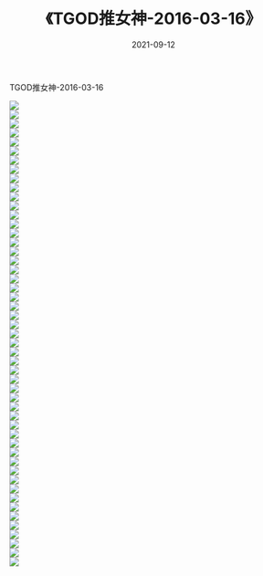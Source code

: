 ﻿---
layout: post
title:  《TGOD推女神-2016-03-16》
date:   2021-09-12
img: http://img.660000.xyz/Sharelink/网络美图/2021/TGOD推女神-2016-03-16/000.jpg
categories: [美女, 清纯, 唯美]
---

TGOD推女神-2016-03-16

  ![](http://img.660000.xyz/Sharelink/网络美图/2021/TGOD推女神-2016-03-16/001.jpg) <br> ![](http://img.660000.xyz/Sharelink/网络美图/2021/TGOD推女神-2016-03-16/002.jpg) <br> ![](http://img.660000.xyz/Sharelink/网络美图/2021/TGOD推女神-2016-03-16/003.jpg) <br> ![](http://img.660000.xyz/Sharelink/网络美图/2021/TGOD推女神-2016-03-16/004.jpg) <br> ![](http://img.660000.xyz/Sharelink/网络美图/2021/TGOD推女神-2016-03-16/005.jpg) <br> ![](http://img.660000.xyz/Sharelink/网络美图/2021/TGOD推女神-2016-03-16/006.jpg) <br> ![](http://img.660000.xyz/Sharelink/网络美图/2021/TGOD推女神-2016-03-16/007.jpg) <br> ![](http://img.660000.xyz/Sharelink/网络美图/2021/TGOD推女神-2016-03-16/008.jpg) <br> ![](http://img.660000.xyz/Sharelink/网络美图/2021/TGOD推女神-2016-03-16/009.jpg) <br> ![](http://img.660000.xyz/Sharelink/网络美图/2021/TGOD推女神-2016-03-16/010.jpg) <br> ![](http://img.660000.xyz/Sharelink/网络美图/2021/TGOD推女神-2016-03-16/011.jpg) <br> ![](http://img.660000.xyz/Sharelink/网络美图/2021/TGOD推女神-2016-03-16/012.jpg) <br> ![](http://img.660000.xyz/Sharelink/网络美图/2021/TGOD推女神-2016-03-16/013.jpg) <br> ![](http://img.660000.xyz/Sharelink/网络美图/2021/TGOD推女神-2016-03-16/014.jpg) <br> ![](http://img.660000.xyz/Sharelink/网络美图/2021/TGOD推女神-2016-03-16/015.jpg) <br> ![](http://img.660000.xyz/Sharelink/网络美图/2021/TGOD推女神-2016-03-16/016.jpg) <br> ![](http://img.660000.xyz/Sharelink/网络美图/2021/TGOD推女神-2016-03-16/017.jpg) <br> ![](http://img.660000.xyz/Sharelink/网络美图/2021/TGOD推女神-2016-03-16/018.jpg) <br> ![](http://img.660000.xyz/Sharelink/网络美图/2021/TGOD推女神-2016-03-16/019.jpg) <br> ![](http://img.660000.xyz/Sharelink/网络美图/2021/TGOD推女神-2016-03-16/020.jpg) <br> ![](http://img.660000.xyz/Sharelink/网络美图/2021/TGOD推女神-2016-03-16/021.jpg) <br> ![](http://img.660000.xyz/Sharelink/网络美图/2021/TGOD推女神-2016-03-16/022.jpg) <br> ![](http://img.660000.xyz/Sharelink/网络美图/2021/TGOD推女神-2016-03-16/023.jpg) <br> ![](http://img.660000.xyz/Sharelink/网络美图/2021/TGOD推女神-2016-03-16/024.jpg) <br> ![](http://img.660000.xyz/Sharelink/网络美图/2021/TGOD推女神-2016-03-16/025.jpg) <br> ![](http://img.660000.xyz/Sharelink/网络美图/2021/TGOD推女神-2016-03-16/026.jpg) <br> ![](http://img.660000.xyz/Sharelink/网络美图/2021/TGOD推女神-2016-03-16/027.jpg) <br> ![](http://img.660000.xyz/Sharelink/网络美图/2021/TGOD推女神-2016-03-16/028.jpg) <br> ![](http://img.660000.xyz/Sharelink/网络美图/2021/TGOD推女神-2016-03-16/029.jpg) <br> ![](http://img.660000.xyz/Sharelink/网络美图/2021/TGOD推女神-2016-03-16/030.jpg) <br> ![](http://img.660000.xyz/Sharelink/网络美图/2021/TGOD推女神-2016-03-16/031.jpg) <br> ![](http://img.660000.xyz/Sharelink/网络美图/2021/TGOD推女神-2016-03-16/032.jpg) <br> ![](http://img.660000.xyz/Sharelink/网络美图/2021/TGOD推女神-2016-03-16/033.jpg) <br> ![](http://img.660000.xyz/Sharelink/网络美图/2021/TGOD推女神-2016-03-16/034.jpg) <br> ![](http://img.660000.xyz/Sharelink/网络美图/2021/TGOD推女神-2016-03-16/035.jpg) <br> ![](http://img.660000.xyz/Sharelink/网络美图/2021/TGOD推女神-2016-03-16/036.jpg) <br> ![](http://img.660000.xyz/Sharelink/网络美图/2021/TGOD推女神-2016-03-16/037.jpg) <br> ![](http://img.660000.xyz/Sharelink/网络美图/2021/TGOD推女神-2016-03-16/038.jpg) <br> ![](http://img.660000.xyz/Sharelink/网络美图/2021/TGOD推女神-2016-03-16/039.jpg) <br> ![](http://img.660000.xyz/Sharelink/网络美图/2021/TGOD推女神-2016-03-16/040.jpg) <br> ![](http://img.660000.xyz/Sharelink/网络美图/2021/TGOD推女神-2016-03-16/041.jpg) <br> ![](http://img.660000.xyz/Sharelink/网络美图/2021/TGOD推女神-2016-03-16/042.jpg) <br> ![](http://img.660000.xyz/Sharelink/网络美图/2021/TGOD推女神-2016-03-16/043.jpg) <br> ![](http://img.660000.xyz/Sharelink/网络美图/2021/TGOD推女神-2016-03-16/044.jpg) <br> ![](http://img.660000.xyz/Sharelink/网络美图/2021/TGOD推女神-2016-03-16/045.jpg) <br> ![](http://img.660000.xyz/Sharelink/网络美图/2021/TGOD推女神-2016-03-16/046.jpg) <br> ![](http://img.660000.xyz/Sharelink/网络美图/2021/TGOD推女神-2016-03-16/047.jpg) <br> ![](http://img.660000.xyz/Sharelink/网络美图/2021/TGOD推女神-2016-03-16/048.jpg) <br> ![](http://img.660000.xyz/Sharelink/网络美图/2021/TGOD推女神-2016-03-16/049.jpg) <br> ![](http://img.660000.xyz/Sharelink/网络美图/2021/TGOD推女神-2016-03-16/050.jpg) <br> ![](http://img.660000.xyz/Sharelink/网络美图/2021/TGOD推女神-2016-03-16/051.jpg) <br>